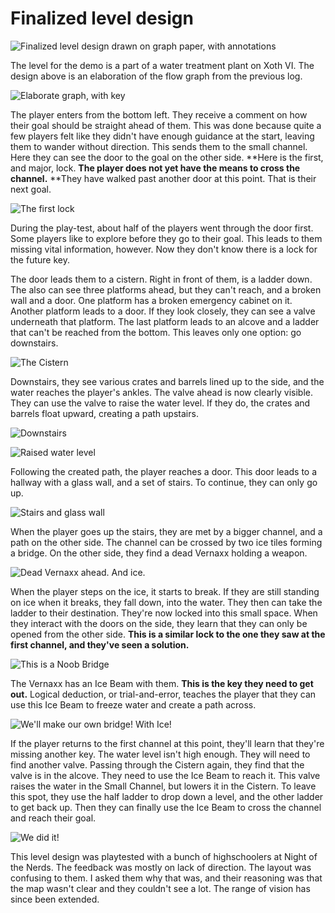# Finalized level design

![Finalized level design drawn on graph paper, with annotations](<.gitbook/assets/afbeelding (5).png>)

The level for the demo is a part of a water treatment plant on Xoth VI. The design above is an elaboration of the flow graph from the previous log.

![Elaborate graph, with key](.gitbook/assets/ElaborateLevelGraph.png)

The player enters from the bottom left. They receive a comment on how their goal should be straight ahead of them. This was done because quite a few players felt like they didn't have enough guidance at the start, leaving them to wander without direction. This sends them to the small channel. Here they can see the door to the goal on the other side. **Here is the first, and major, lock. **The player does not yet have the means to cross the channel.** **They have walked past another door at this point. That is their next goal.

![The first lock](<.gitbook/assets/afbeelding (3).png>)

During the play-test, about half of the players went through the door first. Some players like to explore before they go to their goal. This leads to them missing vital information, however. Now they don't know there is a lock for the future key.

The door leads them to a cistern. Right in front of them, is a ladder down. The also can see three platforms ahead, but they can't reach, and a broken wall and a door. One platform has a broken emergency cabinet on it. Another platform leads to a door. If they look closely, they can see a valve underneath that platform. The last platform leads to an alcove and a ladder that can't be reached from the bottom. This leaves only one option: go downstairs.

![The Cistern](<.gitbook/assets/afbeelding (1).png>)

Downstairs, they see various crates and barrels lined up to the side, and the water reaches the player's ankles. The valve ahead is now clearly visible. They can use the valve to raise the water level. If they do, the crates and barrels float upward, creating a path upstairs.

![Downstairs](<.gitbook/assets/afbeelding (2).png>)

![Raised water level](<.gitbook/assets/afbeelding (4).png>)

Following the created path, the player reaches a door. This door leads to a hallway with a glass wall, and a set of stairs. To continue, they can only go up.

![Stairs and glass wall](<.gitbook/assets/afbeelding (10).png>)

When the player goes up the stairs, they are met by a bigger channel, and a path on the other side. The channel can be crossed by two ice tiles forming a bridge. On the other side, they find a dead Vernaxx holding a weapon.

![Dead Vernaxx ahead. And ice.](<.gitbook/assets/afbeelding (8).png>)

When the player steps on the ice, it starts to break. If they are still standing on ice when it breaks, they fall down, into the water. They then can take the ladder to their destination. They're now locked into this small space. When they interact with the doors on the side, they learn that they can only be opened from the other side. **This is a similar lock to the one they saw at the first channel, and they've seen a solution.**

![This is a Noob Bridge](.gitbook/assets/afbeelding.png)

The Vernaxx has an Ice Beam with them. **This is the key they need to get out.** Logical deduction, or trial-and-error, teaches the player that they can use this Ice Beam to freeze water and create a path across.

![We'll make our own bridge! With Ice!](<.gitbook/assets/afbeelding (6).png>)

If the player returns to the first channel at this point, they'll learn that they're missing another key. The water level isn't high enough. They will need to find another valve. Passing through the Cistern again, they find that the valve is in the alcove. They need to use the Ice Beam to reach it. This valve raises the water in the Small Channel, but lowers it in the Cistern. To leave this spot, they use the half ladder to drop down a level, and the other ladder to get back up. Then they can finally use the Ice Beam to cross the channel and reach their goal.

![We did it!](<.gitbook/assets/afbeelding (7).png>)

This level design was playtested with a bunch of highschoolers at Night of the Nerds. The feedback was mostly on lack of direction. The layout was confusing to them. I asked them why that was, and their reasoning was that the map wasn't clear and they couldn't see a lot. The range of vision has since been extended.
